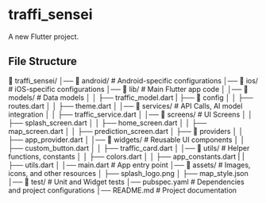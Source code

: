 # traffi_sensei

A new Flutter project.

## File Structure
📂 traffi_sensei/
│── 📂 android/              # Android-specific configurations
│── 📂 ios/                  # iOS-specific configurations
│── 📂 lib/                  # Main Flutter app code
│   │── 📂 models/           # Data models
│   │   ├── traffic_model.dart
|   ├── 📂 config
│   │   ├── routes.dart
│   │   ├── theme.dart
│   │── 📂 services/         # API Calls, AI model integration
│   │   ├── traffic_service.dart
│   │── 📂 screens/          # UI Screens
│   │   ├── splash_screen.dart
│   │   ├── home_screen.dart
│   │   ├── map_screen.dart
│   │   ├── prediction_screen.dart
│   ├── 📂 providers
│   │   ├── app_provider.dart
│   │── 📂 widgets/          # Reusable UI components
│   │   ├── custom_button.dart
│   │   ├── traffic_card.dart
│   │── 📂 utils/            # Helper functions, constants
│   │   ├── colors.dart
│   │   ├── app_constants.dart
|   |   ├── utils.dart 
│   │── main.dart            # App entry point
│── 📂 assets/               # Images, icons, and other resources
│   ├── splash_logo.png
│   ├── map_style.json
│── 📂 test/                 # Unit and Widget tests
│── pubspec.yaml             # Dependencies and project configurations
│── README.md                # Project documentation
